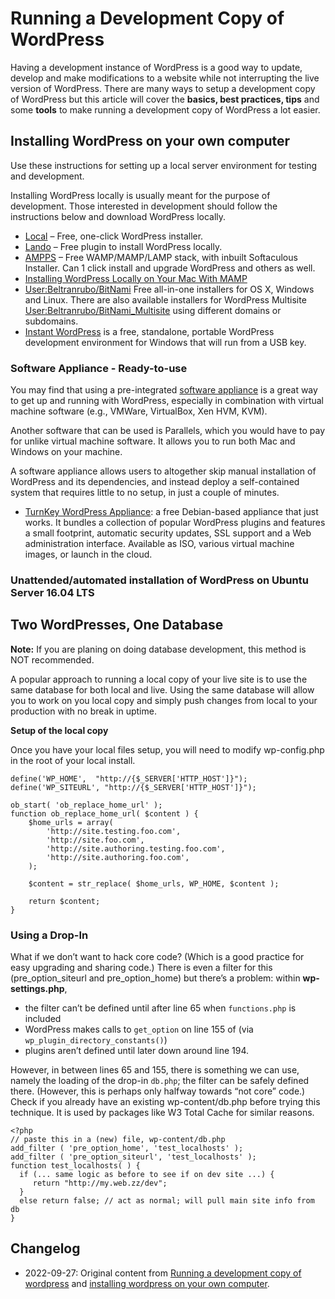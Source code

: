 # Running a Development Copy of WordPress

Having a development instance of WordPress is a good way to update, develop and make modifications to a website while not interrupting the live version of WordPress. There are many ways to setup a development copy of WordPress but this article will cover the **basics, best practices, tips** and some **tools** to make running a development copy of WordPress a lot easier.

## Installing WordPress on your own computer

Use these instructions for setting up a local server environment for testing and development.

Installing WordPress locally is usually meant for the purpose of development. Those interested in development should follow the instructions below and download WordPress locally.
- [Local](https://localwp.com/) – Free, one-click WordPress installer.
- [Lando](https://docs.lando.dev/wordpress/) – Free plugin to install WordPress locally.
- [AMPPS](http://ampps.com/download) – Free WAMP/MAMP/LAMP stack, with inbuilt Softaculous Installer. Can 1 click install and upgrade WordPress and others as well.
- [Installing WordPress Locally on Your Mac With MAMP](https://codex.wordpress.org/Installing_WordPress_Locally_on_Your_Mac_With_MAMP)
- [User:Beltranrubo/BitNami](https://codex.wordpress.org/User:Beltranrubo/BitNami) Free all-in-one installers for OS X, Windows and Linux. There are also available installers for WordPress Multisite [User:Beltranrubo/BitNami_Multisite](https://codex.wordpress.org/User:Beltranrubo/BitNami_Multisite) using different domains or subdomains.
- [Instant WordPress](http://www.instantwp.com/) is a free, standalone, portable WordPress development environment for Windows that will run from a USB key.

### Software Appliance - Ready-to-use

You may find that using a pre-integrated [software appliance](http://en.wikipedia.org/wiki/Software_appliance) is a great way to get up and running with WordPress, especially in combination with virtual machine software (e.g., VMWare, VirtualBox, Xen HVM, KVM).

Another software that can be used is Parallels, which you would have to pay for unlike virtual machine software. It allows you to run both Mac and Windows on your machine.

A software appliance allows users to altogether skip manual installation of WordPress and its dependencies, and instead deploy a self-contained system that requires little to no setup, in just a couple of minutes.

- [TurnKey WordPress Appliance](http://www.turnkeylinux.org/wordpress): a free Debian-based appliance that just works. It bundles a collection of popular WordPress plugins and features a small footprint, automatic security updates, SSL support and a Web administration interface. Available as ISO, various virtual machine images, or launch in the cloud.

### Unattended/automated installation of WordPress on Ubuntu Server 16.04 LTS

## Two WordPresses, One Database

**Note:** If you are planing on doing database development, this method is NOT recommended.

A popular approach to running a local copy of your live site is to use the same database for both local and live. Using the same database will allow you to work on you local copy and simply push changes from local to your production with no break in uptime.

**Setup of the local copy**

Once you have your local files setup, you will need to modify wp-config.php in the root of your local install.

```
define('WP_HOME',  "http://{$_SERVER['HTTP_HOST']}");
define('WP_SITEURL', "http://{$_SERVER['HTTP_HOST']}");

ob_start( 'ob_replace_home_url' );
function ob_replace_home_url( $content ) {
    $home_urls = array(
        'http://site.testing.foo.com',
        'http://site.foo.com',
        'http://site.authoring.testing.foo.com',
        'http://site.authoring.foo.com',
    );

    $content = str_replace( $home_urls, WP_HOME, $content );

    return $content;
}
```

### Using a Drop-In

What if we don’t want to hack core code? (Which is a good practice for easy upgrading and sharing code.) There is even a filter for this (pre_option_siteurl and pre_option_home) but there’s a problem: within **wp-settings.php**,

- the filter can’t be defined until after line 65 when `functions.php` is included
- WordPress makes calls to `get_option` on line 155 of (via `wp_plugin_directory_constants()`)
- plugins aren’t defined until later down around line 194.

However, in between lines 65 and 155, there is something we can use, namely the loading of the drop-in `db.php`; the filter can be safely defined there. (However, this is perhaps only halfway towards “not core” code.) Check if you already have an existing wp-content/db.php before trying this technique. It is used by packages like W3 Total Cache for similar reasons.

```
<?php
// paste this in a (new) file, wp-content/db.php
add_filter ( 'pre_option_home', 'test_localhosts' );
add_filter ( 'pre_option_siteurl', 'test_localhosts' );
function test_localhosts( ) {
  if (... same logic as before to see if on dev site ...) {
     return "http://my.web.zz/dev";
  }
  else return false; // act as normal; will pull main site info from db
}
```

## Changelog

- 2022-09-27: Original content from [Running a development copy of wordpress](https://wordpress.org/documentation/article/running-a-development-copy-of-wordpress/) and [installing wordpress on your own computer](https://wordpress.org/documentation/article/installing-wordpress-on-your-own-computer/).
